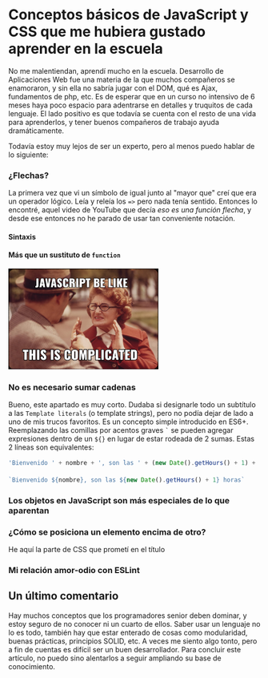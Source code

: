 # Conceptos básicos de JavaScript y CSS que me hubiera gustado aprender en la escuela
No me malentiendan, aprendí mucho en la escuela. Desarrollo de Aplicaciones Web fue una materia de la que muchos compañeros se enamoraron, y sin ella no sabría jugar con el DOM, qué es Ajax, fundamentos de php, etc.
Es de esperar que en un curso no intensivo de 6 meses haya poco espacio para adentrarse en detalles y truquitos de cada lenguaje. El lado positivo es que todavía se cuenta con el resto de una vida para aprenderlos, y tener buenos compañeros de trabajo ayuda dramáticamente.

Todavía estoy muy lejos de ser un experto, pero al menos puedo hablar de lo siguiente:

### ¿Flechas?
La primera vez que vi un símbolo de igual junto al "mayor que" creí que era un operador lógico. Leía y releía los `=>` pero nada tenía sentido. Entonces lo encontré, aquel video de YouTube que decía _eso es una función flecha_, y desde ese entonces no he parado de usar tan conveniente notación.
#### Sintaxis
#### Más que un sustituto de `function`
<img src="assets/images/This-is-complicated.jpeg" width="300">

### No es necesario sumar cadenas
Bueno, este apartado es muy corto. Dudaba si designarle todo un subtítulo a las `Template literals` (o template strings), pero no podía dejar de lado a uno de mis trucos favoritos.
Es un concepto simple introducido en ES6+. Reemplazando las comillas por acentos graves `` ` `` se pueden agregar expresiones dentro de un `${}` en lugar de estar rodeada de 2 sumas.
Estas 2 líneas son equivalentes:
```javascript
'Bienvenido ' + nombre + ', son las ' + (new Date().getHours() + 1) + ' horas'

`Bienvenido ${nombre}, son las ${new Date().getHours() + 1} horas`
```

### Los objetos en JavaScript son más especiales de lo que aparentan

### ¿Cómo se posiciona un elemento encima de otro?
He aquí la parte de CSS que prometí en el título

### Mi relación amor-odio con ESLint

## Un último comentario
Hay muchos conceptos que los programadores senior deben dominar, y estoy seguro de no conocer ni un cuarto de ellos. Saber usar un lenguaje no lo es todo, también hay que estar enterado de cosas como modularidad, buenas prácticas, principios SOLID, etc. A veces me siento algo tonto, pero a fin de cuentas es difícil ser un buen desarrollador. Para concluir este artículo, no puedo sino alentarlos a seguir ampliando su base de conocimiento.